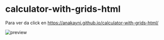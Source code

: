 # calculator-with-grids-html

Para ver da click en https://anakayni.github.io/calculator-with-grids-html/

![preview](https://user-images.githubusercontent.com/34110398/128231269-37984ff2-5f67-4409-a657-3682ad01d529.png)

